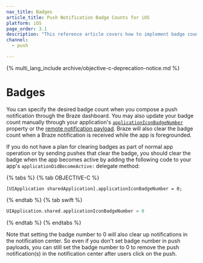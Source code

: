 ```yaml
---
nav_title: Badges
article_title: Push Notification Badge Counts for iOS
platform: iOS
page_order: 3.1
description: "This reference article covers how to implement badge counts in your iOS push notifications."
channel:
  - push

---
```


{% multi_lang_include archive/objective-c-deprecation-notice.md %}

# Badges

You can specify the desired badge count when you compose a push notification through the Braze dashboard. You may also update your badge count manually through your application's [`applicationIconBadgeNumber`][20] property or the [remote notification payload][21]. Braze will also clear the badge count when a Braze notification is received while the app is foregrounded. 

If you do not have a plan for clearing badges as part of normal app operation or by sending pushes that clear the badge, you should clear the badge when the app becomes active by adding the following code to your app's `applicationDidBecomeActive:` delegate method:

{% tabs %}
{% tab OBJECTIVE-C %}

```objc
[UIApplication sharedApplication].applicationIconBadgeNumber = 0;
```

{% endtab %}
{% tab swift %}

```swift
UIApplication.shared.applicationIconBadgeNumber = 0
```

{% endtab %}
{% endtabs %}

Note that setting the badge number to 0 will also clear up notifications in the notification center. So even if you don't set badge number in push payloads, you can still set the badge number to 0 to remove the push notification(s) in the notification center after users click on the push.

[20]: https://developer.apple.com/library/ios/documentation/UIKit/Reference/UIApplication_Class/index.html#//apple_ref/occ/instp/UIApplication/applicationIconBadgeNumber
[21]: https://developer.apple.com/library/content/documentation/NetworkingInternet/Conceptual/RemoteNotificationsPG/CreatingtheNotificationPayload.html#//apple_ref/doc/uid/TP40008194-CH10-SW1